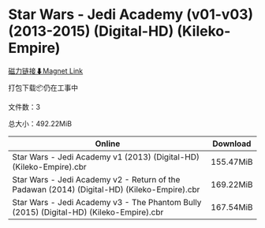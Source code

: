 # Star Wars - Jedi Academy (v01-v03) (2013-2015) (Digital-HD) (Kileko-Empire)

[磁力链接⬇Magnet Link](magnet:?xt=urn:btih:7f031eb177dbeb859c8ab72554474c7cadc39b17&dn=Star%20Wars%20-%20Jedi%20Academy%20%28v01-v03%29%20%282013-2015%29%20%28Digital-HD%29%20%28Kileko-Empire%29)

打包下载📦仍在工事中

文件数：3

总大小：492.22MiB

Online | Download
--- | ---
Star Wars - Jedi Academy v1 (2013) (Digital-HD) (Kileko-Empire).cbr | 155.47MiB
Star Wars - Jedi Academy v2 - Return of the Padawan (2014) (Digital-HD) (Kileko-Empire).cbr | 169.22MiB
Star Wars - Jedi Academy v3 - The Phantom Bully (2015) (Digital-HD) (Kileko-Empire).cbr | 167.54MiB